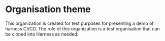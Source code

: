 # Organisation theme
This organization is created for test purposes for presenting a demo of harness CI/CD.
The role of this organization is a test organisation that can be cloned into Harness as needed.
